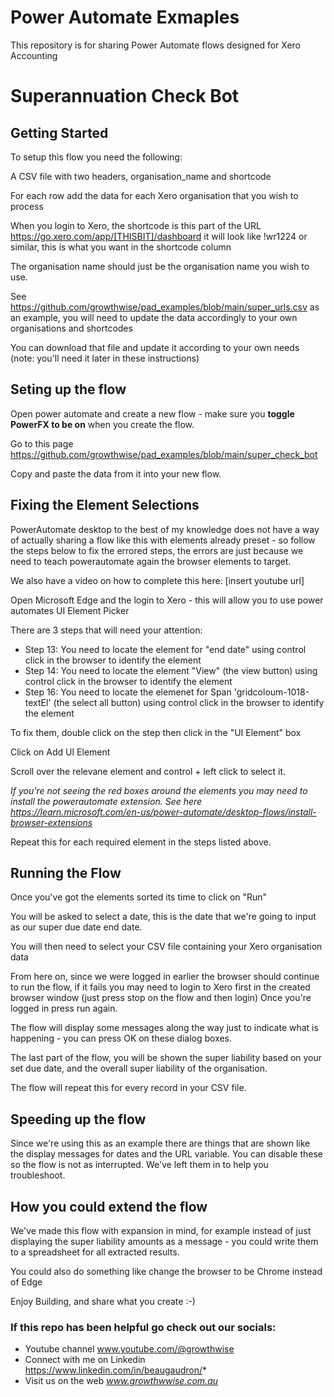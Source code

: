 # Power Automate Exmaples #

This repository is for sharing Power Automate flows designed for Xero Accounting

# Superannuation Check Bot #

## Getting Started ##

To setup this flow you need the following:

A CSV file with two headers, organisation_name and shortcode

For each row add the data for each Xero organisation that you wish to process

When you login to Xero, the shortcode is this part of the URL https://go.xero.com/app/[THISBIT]/dashboard it will look like !wr1224 or similar, this is what you want in the shortcode column

The organisation name should just be the organisation name you wish to use. 

See https://github.com/growthwise/pad_examples/blob/main/super_urls.csv as an example, you will need to update the data accordingly to your own organisations and shortcodes

You can download that file and update it according to your own needs (note: you'll need it later in these instructions)

## Seting up the flow ##

Open power automate and create a new flow - make sure you **toggle PowerFX to be on** when you create the flow.

Go to this page https://github.com/growthwise/pad_examples/blob/main/super_check_bot

Copy and paste the data from it into your new flow.

## Fixing the Element Selections ##

PowerAutomate desktop to the best of my knowledge does not have a way of actually sharing a flow like this with elements already preset - so follow the steps below to fix the errored steps, the errors are just because we need to teach powerautomate again the browser elements to target. 

We also have a video on how to complete this here: [insert youtube url]

Open Microsoft Edge and the login to Xero - this will allow you to use power automates UI Element Picker

There are 3 steps that will need your attention:

- Step 13: You need to locate the element for "end date" using control click in the browser to identify the element
- Step 14: You need to locate the element "View" (the view button) using control click in the browser to identify the element
- Step 16: You need to locate the elemenet for Span 'gridcoloum-1018-textEl' (the select all button) using control click in the browser to identify the element

To fix them, double click on the step then click in the "UI Element" box 

Click on Add UI Element

Scroll over the relevane element and control + left click to select it. 

*If you're not seeing the red boxes around the elements you may need to install the powerautomate extension. See here https://learn.microsoft.com/en-us/power-automate/desktop-flows/install-browser-extensions*

Repeat this for each required element in the steps listed above. 

## Running the Flow ##

Once you've got the elements sorted its time to click on "Run" 

You will be asked to select a date, this is the date that we're going to input as our super due date end date. 

You will then need to select your CSV file containing your Xero organisation data

From here on, since we were logged in earlier the browser should continue to run the flow, if it fails you may need to login to Xero first in the created browser window (just press stop on the flow and then login)
Once you're logged in press run again. 

The flow will display some messages along the way just to indicate what is happening - you can press OK on these dialog boxes. 

The last part of the flow, you will be shown the super liability based on your set due date, and the overall super liability of the organisation. 

The flow will repeat this for every record in your CSV file. 

## Speeding up the flow ##

Since we're using this as an example there are things that are shown like the display messages for dates and the URL variable. You can disable these so the flow is not as interrupted. We've left them in to help you troubleshoot.

## How you could extend the flow ##

We've made this flow with expansion in mind, for example instead of just displaying the super liability amounts as a message - you could write them to a spreadsheet for all extracted results. 

You could also do something like change the browser to be Chrome instead of Edge

Enjoy Building, and share what you create :-)

### If this repo has been helpful go check out our socials: ###

- Youtube channel www.youtube.com/@growthwise
- Connect with me on Linkedin https://www.linkedin.com/in/beaugaudron/*
- Visit us on the web *www.growthwwise.com.au*

